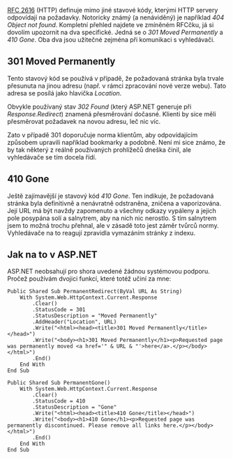 <!-- dcterms:identifier = aspnetcz#38 -->
<!-- dcterms:title = Neznámé leč užitečné stavové kódy HTTP -->
<!-- dcterms:abstract = Stavové kódy 301 (Moved Permanently) a 410 (Gone) -->
<!-- np9:categoryId = 1 -->
<!-- x4w:category = Programování -->
<!-- np9:authorId = 1 -->
<!-- np9:authorEmail = michal.valasek@altairis.cz -->
<!-- dcterms:creator = Michal Altair Valášek -->
<!-- dcterms:created = 2005-06-07T23:44:56.427+02:00 -->
<!-- dcterms:dateAccepted = 2005-06-07T23:44:56.427+02:00 -->

[RFC 2616](http://www.w3.org/Protocols/rfc2616/rfc2616-sec10.html) (HTTP) definuje mimo jiné stavové kódy, kterými HTTP servery odpovídají na požadavky. Notoricky známý (a nenáviděný) je například *404 Object not found*. Kompletní přehled najdete ve zmíněném RFCčku, já si dovolím upozornit na dva specifické. Jedná se o *301 Moved Permanently* a *410 Gone*. Oba dva jsou užitečné zejména při komunikaci s vyhledávači.

## 301 Moved Permanently

Tento stavový kód se používá v případě, že požadovaná stránka byla trvale přesunuta na jinou adresu (např. v rámci zpracování nové verze webu). Tato adresa se posílá jako hlavička *Location*. 

Obvykle používaný stav *302 Found* (který ASP.NET generuje při *Response.Redirect*) znamená přesměrování dočasné. Klienti by sice měli přesměrovat požadavek na novou adresu, leč nic víc.

Zato v případě 301 doporučuje norma klientům, aby odpovídajícím způsobem upravili například bookmarky a podobně. Není mi sice známo, že by tak některý z reálně používaných prohlížečů dneška činil, ale vyhledávače se tím docela řídí.

## 410 Gone

Ještě zajímavější je stavový kód *410 Gone*. Ten indikuje, že požadovaná stránka byla definitivně a nenávratně odstraněna, zničena a vaporizována. Její URL má být navždy zapomenuto a všechny odkazy vypáleny a jejich pole posypána solí a salnytrem, aby na nich nic nerostlo. S tím salnytrem jsem to možná trochu přehnal, ale v zásadě toto jest záměr tvůrců normy. Vyhledávače na to reagují zpravidla vymazáním stránky z indexu.

## Jak na to v ASP.NET

ASP.NET neobsahují pro shora uvedené žádnou systémovou podporu. Pročež používám dvojici funkcí, které totéž učiní za mne:

    Public Shared Sub PermanentRedirect(ByVal URL As String)
        With System.Web.HttpContext.Current.Response
            .Clear()
            .StatusCode = 301
            .StatusDescription = "Moved Permanently"
            .AddHeader("Location", URL)
            .Write("<html><head><title>301 Moved Permanently</title></head>")
            .Write("<body><h1>301 Moved Permanently</h1><p>Requested page was permanently moved <a href='" & URL & "'>here</a>.</p></body></html>")
            .End()
        End With
    End Sub

    Public Shared Sub PermanentGone()
        With System.Web.HttpContext.Current.Response
            .Clear()
            .StatusCode = 410
            .StatusDescription = "Gone"
            .Write("<html><head><title>410 Gone</title></head>")
            .Write("<body><h1>410 Gone</h1><p>Requested page was permanently discontinued. Please remove all links here.</p></body></html>")
            .End()
        End With
    End Sub